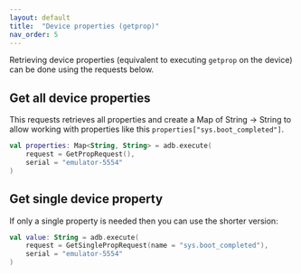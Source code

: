 ```yaml
---
layout: default
title:  "Device properties (getprop)"
nav_order: 5
---
```


Retrieving device properties (equivalent to executing `getprop` on the device) can be done using the requests below.

## Get all device properties
This requests retrieves all properties and create a Map of String -> String to allow working with properties like this
 `properties["sys.boot_completed"]`.

```kotlin
val properties: Map<String, String> = adb.execute(
    request = GetPropRequest(),
    serial = "emulator-5554" 
)
```

## Get single device property
If only a single property is needed then you can use the shorter version:

```kotlin
val value: String = adb.execute(
    request = GetSinglePropRequest(name = "sys.boot_completed"),
    serial = "emulator-5554" 
)
```